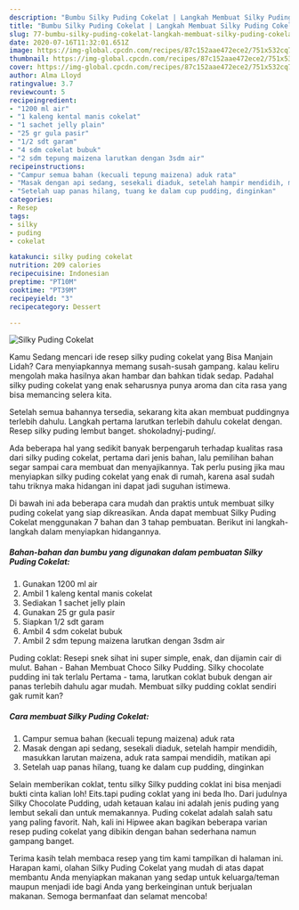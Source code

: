 ```yaml
---
description: "Bumbu Silky Puding Cokelat | Langkah Membuat Silky Puding Cokelat Yang Enak Dan Lezat"
title: "Bumbu Silky Puding Cokelat | Langkah Membuat Silky Puding Cokelat Yang Enak Dan Lezat"
slug: 77-bumbu-silky-puding-cokelat-langkah-membuat-silky-puding-cokelat-yang-enak-dan-lezat
date: 2020-07-16T11:32:01.651Z
image: https://img-global.cpcdn.com/recipes/87c152aae472ece2/751x532cq70/silky-puding-cokelat-foto-resep-utama.jpg
thumbnail: https://img-global.cpcdn.com/recipes/87c152aae472ece2/751x532cq70/silky-puding-cokelat-foto-resep-utama.jpg
cover: https://img-global.cpcdn.com/recipes/87c152aae472ece2/751x532cq70/silky-puding-cokelat-foto-resep-utama.jpg
author: Alma Lloyd
ratingvalue: 3.7
reviewcount: 5
recipeingredient:
- "1200 ml air"
- "1 kaleng kental manis cokelat"
- "1 sachet jelly plain"
- "25 gr gula pasir"
- "1/2 sdt garam"
- "4 sdm cokelat bubuk"
- "2 sdm tepung maizena larutkan dengan 3sdm air"
recipeinstructions:
- "Campur semua bahan (kecuali tepung maizena) aduk rata"
- "Masak dengan api sedang, sesekali diaduk, setelah hampir mendidih, masukkan larutan maizena, aduk rata sampai mendidih, matikan api"
- "Setelah uap panas hilang, tuang ke dalam cup pudding, dinginkan"
categories:
- Resep
tags:
- silky
- puding
- cokelat

katakunci: silky puding cokelat 
nutrition: 209 calories
recipecuisine: Indonesian
preptime: "PT10M"
cooktime: "PT39M"
recipeyield: "3"
recipecategory: Dessert

---
```



![Silky Puding Cokelat](https://img-global.cpcdn.com/recipes/87c152aae472ece2/751x532cq70/silky-puding-cokelat-foto-resep-utama.jpg)

Kamu Sedang mencari ide resep silky puding cokelat yang Bisa Manjain Lidah? Cara menyiapkannya memang susah-susah gampang. kalau keliru mengolah maka hasilnya akan hambar dan bahkan tidak sedap. Padahal silky puding cokelat yang enak seharusnya punya aroma dan cita rasa yang bisa memancing selera kita.

Setelah semua bahannya tersedia, sekarang kita akan membuat puddingnya terlebih dahulu. Langkah pertama larutkan terlebih dahulu cokelat dengan. Resep silky puding lembut banget. shokoladnyj-puding/.

Ada beberapa hal yang sedikit banyak berpengaruh terhadap kualitas rasa dari silky puding cokelat, pertama dari jenis bahan, lalu pemilihan bahan segar sampai cara membuat dan menyajikannya. Tak perlu pusing jika mau menyiapkan silky puding cokelat yang enak di rumah, karena asal sudah tahu triknya maka hidangan ini dapat jadi suguhan istimewa.


Di bawah ini ada beberapa cara mudah dan praktis untuk membuat silky puding cokelat yang siap dikreasikan. Anda dapat membuat Silky Puding Cokelat menggunakan 7 bahan dan 3 tahap pembuatan. Berikut ini langkah-langkah dalam menyiapkan hidangannya.

<!--inarticleads1-->

##### Bahan-bahan dan bumbu yang digunakan dalam pembuatan Silky Puding Cokelat:

1. Gunakan 1200 ml air
1. Ambil 1 kaleng kental manis cokelat
1. Sediakan 1 sachet jelly plain
1. Gunakan 25 gr gula pasir
1. Siapkan 1/2 sdt garam
1. Ambil 4 sdm cokelat bubuk
1. Ambil 2 sdm tepung maizena larutkan dengan 3sdm air


Puding coklat: Resepi snek sihat ini super simple, enak, dan dijamin cair di mulut. Bahan - Bahan Membuat Choco Silky Pudding. Silky chocolate pudding ini tak terlalu Pertama - tama, larutkan coklat bubuk dengan air panas terlebih dahulu agar mudah. Membuat silky pudding coklat sendiri gak rumit kan? 

<!--inarticleads2-->

##### Cara membuat Silky Puding Cokelat:

1. Campur semua bahan (kecuali tepung maizena) aduk rata
1. Masak dengan api sedang, sesekali diaduk, setelah hampir mendidih, masukkan larutan maizena, aduk rata sampai mendidih, matikan api
1. Setelah uap panas hilang, tuang ke dalam cup pudding, dinginkan


Selain memberikan coklat, tentu silky Silky pudding coklat ini bisa menjadi bukti cinta kalian loh! Eits.tapi puding coklat yang ini beda lho. Dari judulnya Silky Chocolate Pudding, udah ketauan kalau ini adalah jenis puding yang lembut sekali dan untuk memakannya. Puding cokelat adalah salah satu yang paling favorit. Nah, kali ini Hipwee akan bagikan beberapa varian resep puding cokelat yang dibikin dengan bahan sederhana namun gampang banget. 

Terima kasih telah membaca resep yang tim kami tampilkan di halaman ini. Harapan kami, olahan Silky Puding Cokelat yang mudah di atas dapat membantu Anda menyiapkan makanan yang sedap untuk keluarga/teman maupun menjadi ide bagi Anda yang berkeinginan untuk berjualan makanan. Semoga bermanfaat dan selamat mencoba!
